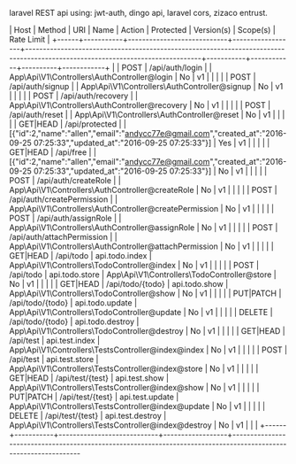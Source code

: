 laravel REST api using:
jwt-auth,
dingo api,
laravel cors,
zizaco entrust.


| Host | Method    | URI                        | Name             | Action                                                                                                                        | Protected | Version(s) | Scope(s) | Rate Limit |
+------+-----------+----------------------------+------------------+-------------------------------------------------------------------------------------------------------------------------------+-----------+------------+----------+------------+
|      | POST      | /api/auth/login            |                  | App\Api\V1\Controllers\AuthController@login                                                                                   | No        | v1         |          |            |
|      | POST      | /api/auth/signup           |                  | App\Api\V1\Controllers\AuthController@signup                                                                                  | No        | v1         |          |            |
|      | POST      | /api/auth/recovery         |                  | App\Api\V1\Controllers\AuthController@recovery                                                                                | No        | v1         |          |            |
|      | POST      | /api/auth/reset            |                  | App\Api\V1\Controllers\AuthController@reset                                                                                   | No        | v1         |          |            |
|      | GET|HEAD  | /api/protected             |                  | [{"id":2,"name":"allen","email":"andycc77e@gmail.com","created_at":"2016-09-25 07:25:33","updated_at":"2016-09-25 07:25:33"}] | Yes       | v1         |          |            |
|      | GET|HEAD  | /api/free                  |                  | [{"id":2,"name":"allen","email":"andycc77e@gmail.com","created_at":"2016-09-25 07:25:33","updated_at":"2016-09-25 07:25:33"}] | No        | v1         |          |            |
|      | POST      | /api/auth/createRole       |                  | App\Api\V1\Controllers\AuthController@createRole                                                                              | No        | v1         |          |            |
|      | POST      | /api/auth/createPermission |                  | App\Api\V1\Controllers\AuthController@createPermission                                                                        | No        | v1         |          |            |
|      | POST      | /api/auth/assignRole       |                  | App\Api\V1\Controllers\AuthController@assignRole                                                                              | No        | v1         |          |            |
|      | POST      | /api/auth/attachPermission |                  | App\Api\V1\Controllers\AuthController@attachPermission                                                                        | No        | v1         |          |            |
|      | GET|HEAD  | /api/todo                  | api.todo.index   | App\Api\V1\Controllers\TodoController@index                                                                                   | No        | v1         |          |            |
|      | POST      | /api/todo                  | api.todo.store   | App\Api\V1\Controllers\TodoController@store                                                                                   | No        | v1         |          |            |
|      | GET|HEAD  | /api/todo/{todo}           | api.todo.show    | App\Api\V1\Controllers\TodoController@show                                                                                    | No        | v1         |          |            |
|      | PUT|PATCH | /api/todo/{todo}           | api.todo.update  | App\Api\V1\Controllers\TodoController@update                                                                                  | No        | v1         |          |            |
|      | DELETE    | /api/todo/{todo}           | api.todo.destroy | App\Api\V1\Controllers\TodoController@destroy                                                                                 | No        | v1         |          |            |
|      | GET|HEAD  | /api/test                  | api.test.index   | App\Api\V1\Controllers\TestsController@index@index                                                                            | No        | v1         |          |            |
|      | POST      | /api/test                  | api.test.store   | App\Api\V1\Controllers\TestsController@index@store                                                                            | No        | v1         |          |            |
|      | GET|HEAD  | /api/test/{test}           | api.test.show    | App\Api\V1\Controllers\TestsController@index@show                                                                             | No        | v1         |          |            |
|      | PUT|PATCH | /api/test/{test}           | api.test.update  | App\Api\V1\Controllers\TestsController@index@update                                                                           | No        | v1         |          |            |
|      | DELETE    | /api/test/{test}           | api.test.destroy | App\Api\V1\Controllers\TestsController@index@destroy                                                                          | No        | v1         |          |            |
+------+-----------+----------------------------+------------------+-----------------------------------------------------------------------------------------------------------------